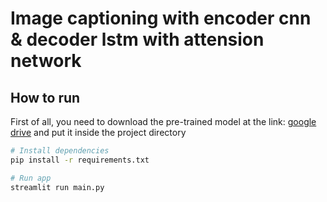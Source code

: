 # Image captioning with encoder cnn & decoder lstm with attension network

## How to run

First of all, you need to download the pre-trained model at the link: [google drive](https://drive.google.com/file/d/1RAofV2K1TVznbXgXKIlTl5wLpF8SO2tg/view?usp=drive_link) and put it inside the project directory

```bash
# Install dependencies
pip install -r requirements.txt

# Run app
streamlit run main.py
```
